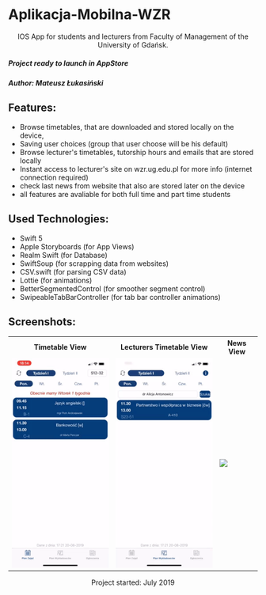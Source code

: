 # Aplikacja-Mobilna-WZR

<p align="center">
IOS App for students and lecturers from Faculty of Management of the University of Gdańsk.
</p>

##### Project ready to launch in AppStore

##### Author: Mateusz Łukasiński

## Features:
* Browse timetables, that are downloaded and stored locally on the device,
* Saving user choices (group that user choose will be his default)
* Browse lecturer's timetables, tutorship hours and emails that are stored locally 
* Instant access to lecturer's site on wzr.ug.edu.pl for more info (internet connection required)
* check last news from website that also are stored later on the device 
* all features are avaliable for both full time and part time students 

## Used Technologies:
* Swift 5
* Apple Storyboards (for App Views)
* Realm Swift (for Database)
* SwiftSoup (for scrapping data from websites)
* CSV.swift (for parsing CSV data) 
* Lottie (for animations)
* BetterSegmentedControl (for smoother segment control)
* SwipeableTabBarController (for tab bar controller animations) 

## Screenshots:
 
<table>
<tr>
<th>Timetable View</th>
<th>Lecturers Timetable View</th>
<th>News View</th>
</tr>
<tr>
<td><img src="Gifs/TimeTablesFT.gif"/></td>
<td><img src="Gifs/LecturersFT.gif"/></td>
<td><img src="Gifs/InfoFT.gif"/></td>
</tr>
</table>

<p align="center">
Project started: July 2019
</p>
